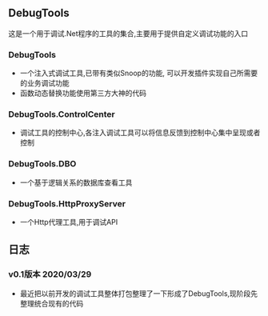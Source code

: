 ## DebugTools
这是一个用于调试.Net程序的工具的集合,主要用于提供自定义调试功能的入口

### DebugTools
+ 一个注入式调试工具,已带有类似Snoop的功能,
  可以开发插件实现自己所需要的业务调试功能 
+ 函数动态替换功能使用第三方大神的代码
### DebugTools.ControlCenter
+ 调试工具的控制中心,各注入调试工具可以将信息反馈到控制中心集中呈现或者控制
### DebugTools.DBO
+ 一个基于逻辑关系的数据库查看工具
### DebugTools.HttpProxyServer
+ 一个Http代理工具,用于调试API

## 日志
### v0.1版本 2020/03/29
+ 最近把以前开发的调试工具整体打包整理了一下形成了DebugTools,现阶段先整理统合现有的代码